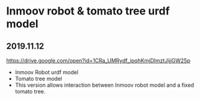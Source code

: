 # Inmoov robot & tomato tree urdf model

## 2019.11.12

https://drive.google.com/open?id=1CRa_UMRydf_ipqhKmjDImztJijjGW25p

* Inmoov Robot urdf model
* Tomato tree model
* This version allows interaction between Inmoov robot model and a fixed tomato tree.

